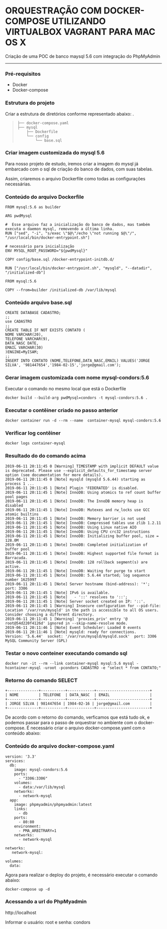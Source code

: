 # ORQUESTRAÇÃO COM DOCKER-COMPOSE UTILIZANDO VIRTUALBOX VAGRANT PARA MAC OS X

Criação de uma POC de banco maysql 5.6 com integração do PhpMyAdmin

---------------------------------------------------------------------------------------

### Pré-requisitos ###

* Docker 
* Docker-compose

### Estrutura do projeto ###
Criar a estrutura de diretórios conforme representado abaixo:
    .
>     ├── docker-compose.yaml
>     ├── mysql
>         ├── Dockerfile
>         └── config
>             └── base.sql

   

### Criar imagem  customizada do mysql 5.6 ###

 <p>Para nosso projeto de estudo, iremos  criar a imagem do mysql já embarcado com o sql de criação do banco de dados, com suas tabelas.</p> 
 Assim, criaremos o arquivo Dockerfile como todas as configurações necessárias.
 

### Conteúdo do arquivo Dockerfile
 
	FROM mysql:5.6 as builder
    
    ARG pwdMysql
    
    #  Esse arquivo faz a inicialização do banco de dados, mas também executa o daemon mysql, removendo a última linha.
    RUN ["sed", "-i", "s/exec \"$@\"/echo \"not running $@\"/", "/usr/local/bin/docker-entrypoint.sh"]
    
    # necessário para inicialização
    ENV MYSQL_ROOT_PASSWORD="${pwdMysql}"
    
    COPY config/base.sql /docker-entrypoint-initdb.d/
    
    RUN ["/usr/local/bin/docker-entrypoint.sh", "mysqld", "--datadir", "/initialized-db"]
    
    FROM mysql:5.6
    
    COPY --from=builder /initialized-db /var/lib/mysql

### Conteúdo arquivo base.sql ###

    CREATE DATABASE CADASTRO;
    ;;
    use CADASTRO
    ;;
    CREATE TABLE IF NOT EXISTS CONTATO (
    NOME VARCHAR(20),
    TELEFONE VARCHAR(9),
    DATA_NASC DATE,
    EMAIL VARCHAR(30)
    )ENGINE=MyISAM;
    ;;
    INSERT INTO CONTATO (NOME,TELEFONE,DATA_NASC,EMAIL) VALUES('JORGE SILVA', '981447654','1984-02-15','jorge@gmail.com');
    
 
### Gerar imagem customizada com nome mysql-condors:5.6
 Executar o comando no mesmo local que está o Dockerfile
    
    docker build --build-arg pwdMysql=condors -t mysql-condors:5.6 .
    
### Executar o contêiner criado no passo anterior ###
    
    docker container run -d --rm --name  container-mysql mysql-condors:5.6
    
### Verificar log contêiner ###

    docker logs container-mysql
### Resultado do do comando acima ###

    2019-06-11 20:11:45 0 [Warning] TIMESTAMP with implicit DEFAULT value is deprecated. Please use --explicit_defaults_for_timestamp server option (see documentation for more details).
    2019-06-11 20:11:45 0 [Note] mysqld (mysqld 5.6.44) starting as process 1 ...
    2019-06-11 20:11:45 1 [Note] Plugin 'FEDERATED' is disabled.
    2019-06-11 20:11:45 1 [Note] InnoDB: Using atomics to ref count buffer pool pages
    2019-06-11 20:11:45 1 [Note] InnoDB: The InnoDB memory heap is disabled
    2019-06-11 20:11:45 1 [Note] InnoDB: Mutexes and rw_locks use GCC atomic builtins
    2019-06-11 20:11:45 1 [Note] InnoDB: Memory barrier is not used
    2019-06-11 20:11:45 1 [Note] InnoDB: Compressed tables use zlib 1.2.11
    2019-06-11 20:11:45 1 [Note] InnoDB: Using Linux native AIO
    2019-06-11 20:11:45 1 [Note] InnoDB: Using CPU crc32 instructions
    2019-06-11 20:11:45 1 [Note] InnoDB: Initializing buffer pool, size = 128.0M
    2019-06-11 20:11:45 1 [Note] InnoDB: Completed initialization of buffer pool
    2019-06-11 20:11:45 1 [Note] InnoDB: Highest supported file format is Barracuda.
    2019-06-11 20:11:45 1 [Note] InnoDB: 128 rollback segment(s) are active.
    2019-06-11 20:11:45 1 [Note] InnoDB: Waiting for purge to start
    2019-06-11 20:11:45 1 [Note] InnoDB: 5.6.44 started; log sequence number 1625997
    2019-06-11 20:11:45 1 [Note] Server hostname (bind-address): '*'; port: 3306
    2019-06-11 20:11:45 1 [Note] IPv6 is available.
    2019-06-11 20:11:45 1 [Note]   - '::' resolves to '::';
    2019-06-11 20:11:45 1 [Note] Server socket created on IP: '::'.
    2019-06-11 20:11:45 1 [Warning] Insecure configuration for --pid-file: Location '/var/run/mysqld' in the path is accessible to all OS users. Consider choosing a different directory.
    2019-06-11 20:11:45 1 [Warning] 'proxies_priv' entry '@ root@54d220f4126d' ignored in --skip-name-resolve mode.
    2019-06-11 20:11:46 1 [Note] Event Scheduler: Loaded 0 events
    2019-06-11 20:11:46 1 [Note] mysqld: ready for connections.
    Version: '5.6.44'  socket: '/var/run/mysqld/mysqld.sock'  port: 3306  MySQL Community Server (GPL)
    
### Testar o novo conteiner executando comando sql ###
   
    docker run -it --rm --link container-mysql mysql:5.6 mysql -hcontainer-mysql -uroot -pcondors CADASTRO -e "select * from CONTATO;"

### Retorno do comando SELECT ###

    +--------------+-----------+------------+------------------------+
    | NOME         | TELEFONE  | DATA_NASC  | EMAIL                  |
    +--------------+-----------+------------+------------------------+
    | JORGE SILVA | 981447654 | 1984-02-16 | jorge@gmail.com         |
    +--------------+-----------+------------+------------------------+

De acordo com o retorno do comando, verficamos que está tudo ok, e podemos passar para o passo de orquestrar no ambiente com o docker-compose.
É necessário criar o arquivo docker-compose.yaml com o conteúdo abaixo:
### Conteúdo do arquivo docker-compose.yaml

    version: '3.3'
    services:
      db:
        image: mysql-condors:5.6
        ports:
          - "3306:3306"
        volumes:
          - data:/var/lib/mysql
        networks:
          - network-mysql
      app:
        image: phpmyadmin/phpmyadmin:latest
        links:
          - db
        ports:
          - 80:80
        environment:
          - PMA_ARBITRARY=1
        networks:
          - network-mysql
    
    networks:
       network-mysql:
    
    volumes:
      data:

Agora para realizar o deploy do projeto, é necessário executar o comando abaixo:

    docker-compose up -d
    
    
### Acessando  a url do PhpMyadmin ###

 http://localhost
 
Informar o usuário: root e senha: condors

  
